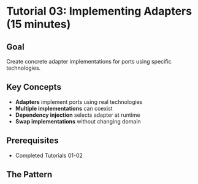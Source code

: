 # Tutorial 03: Implementing Adapters (15 minutes)

## Goal
Create concrete adapter implementations for ports using specific technologies.

## Key Concepts
- **Adapters** implement ports using real technologies
- **Multiple implementations** can coexist
- **Dependency injection** selects adapter at runtime
- **Swap implementations** without changing domain

## Prerequisites
- Completed Tutorials 01-02

## The Pattern
